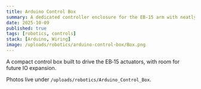 ```yaml
---
title: Arduino Control Box
summary: A dedicated controller enclosure for the EB‑15 arm with neatly organized wiring and controls.
date: 2025-10-09
published: true
tags: [robotics, controls]
stack: [Arduino, Wiring]
image: /uploads/robotics/arduino-control-box/Box.png
---
```

A compact control box built to drive the EB‑15 actuators, with room for future IO expansion.

Photos live under `/uploads/robotics/Arduino_Control_Box`.
